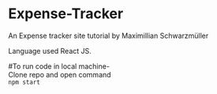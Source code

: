 # Expense-Tracker
An Expense tracker site tutorial by Maximillian Schwarzmüller

Language used React JS.

#To run code in local machine- <br/>
Clone repo and open command <br/>
```npm start```
